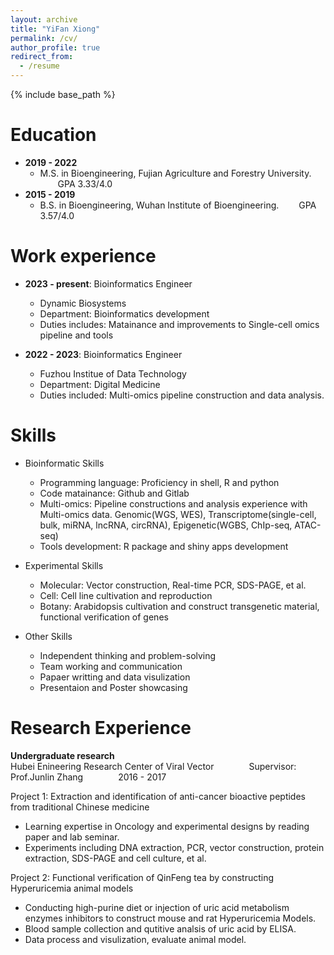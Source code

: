 ```yaml
---
layout: archive
title: "YiFan Xiong"
permalink: /cv/
author_profile: true
redirect_from:
  - /resume
---
```


{% include base_path %}

Education
======
* **2019 - 2022**
  * M.S. in Bioengineering, Fujian Agriculture and Forestry University. &emsp;&emsp;GPA 3.33/4.0
* **2015 - 2019**
  * B.S. in Bioengineering, Wuhan Institute of Bioengineering. &emsp;&emsp;GPA 3.57/4.0

Work experience
======
* **2023 - present**: Bioinformatics Engineer
  * Dynamic Biosystems
  * Department: Bioinformatics development
  * Duties includes: Matainance and improvements to Single-cell omics pipeline and tools


* **2022 - 2023**: Bioinformatics Engineer
  * Fuzhou Institue of Data Technology
  * Department: Digital Medicine
  * Duties included: Multi-omics pipeline construction and data analysis.

Skills
======
* Bioinformatic Skills
  * Programming language: Proficiency in shell, R and python
  * Code matainance: Github and Gitlab
  * Multi-omics: Pipeline constructions and analysis experience with Multi-omics data. Genomic(WGS, WES), Transcriptome(single-cell, bulk, miRNA, lncRNA, circRNA), Epigenetic(WGBS, ChIp-seq, ATAC-seq)
  * Tools development: R package and shiny apps development

* Experimental Skills
  * Molecular: Vector construction, Real-time PCR, SDS-PAGE, et al.
  * Cell: Cell line cultivation and reproduction
  * Botany: Arabidopsis cultivation and construct transgenetic material, functional verification of genes

* Other Skills
  * Independent thinking and problem-solving
  * Team working and communication
  * Papaer writting and data visulization
  * Presentaion and Poster showcasing

Research Experience
======
**Undergraduate research**  
Hubei Enineering Research Center of Viral Vector&emsp;&emsp;&emsp;&emsp;Supervisor: Prof.Junlin Zhang&emsp;&emsp;&emsp;&emsp;2016 - 2017 

Project 1: Extraction and identification of anti-cancer bioactive peptides from traditional Chinese medicine
* Learning expertise in Oncology and experimental designs by reading paper and lab seminar.
* Experiments including DNA extraction, PCR, vector construction, protein extraction, SDS-PAGE and cell culture, et al.

Project 2: Functional verification of QinFeng tea by constructing Hyperuricemia animal models
* Conducting high-purine diet or injection of uric acid metabolism enzymes inhibitors to construct mouse and rat Hyperuricemia Models.
* Blood sample collection and qutitive analsis of uric acid by ELISA.
* Data process and visulization, evaluate animal model. 







  
  
